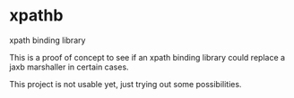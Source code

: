 # xpathb
xpath binding library

This is a proof of concept to see if an xpath binding library could replace 
a jaxb marshaller in certain cases.

This project is not usable yet, just trying out some possibilities.